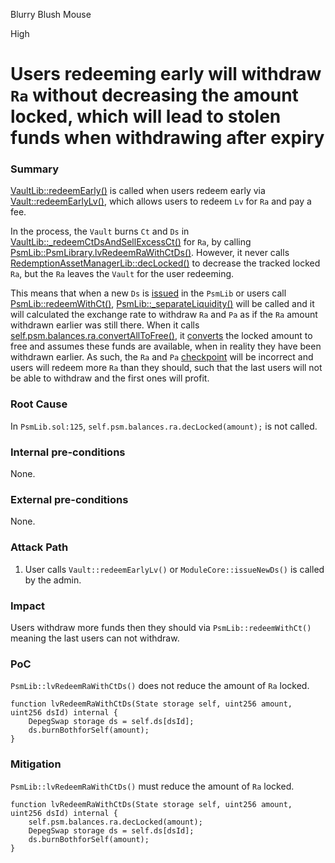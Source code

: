 Blurry Blush Mouse

High

# Users redeeming early will withdraw `Ra` without decreasing the amount locked, which will lead to stolen funds when withdrawing after expiry

### Summary

[VaultLib::redeemEarly()](https://github.com/sherlock-audit/2024-08-cork-protocol/blob/main/Depeg-swap/contracts/libraries/VaultLib.sol#L639) is called when users redeem early via [Vault::redeemEarlyLv()](https://github.com/sherlock-audit/2024-08-cork-protocol/blob/main/Depeg-swap/contracts/core/Vault.sol#L168), which allows users to redeem `Lv` for `Ra` and pay a fee. 

In the process, the `Vault` burns `Ct` and `Ds` in [VaultLib::_redeemCtDsAndSellExcessCt()](https://github.com/sherlock-audit/2024-08-cork-protocol/blob/main/Depeg-swap/contracts/libraries/VaultLib.sol#L318) for `Ra`, by calling [PsmLib::PsmLibrary.lvRedeemRaWithCtDs()](https://github.com/sherlock-audit/2024-08-cork-protocol/blob/main/Depeg-swap/contracts/libraries/VaultLib.sol#L332). However, it never calls [RedemptionAssetManagerLib::decLocked()](https://github.com/sherlock-audit/2024-08-cork-protocol/blob/main/Depeg-swap/contracts/libraries/RedemptionAssetManagerLib.sol#L57) to decrease the tracked locked `Ra`, but the `Ra` leaves the `Vault` for the user redeeming.

This means that when a new `Ds` is [issued](https://github.com/sherlock-audit/2024-08-cork-protocol/blob/main/Depeg-swap/contracts/libraries/PsmLib.sol#L43) in the `PsmLib` or users call [PsmLib::redeemWithCt()](https://github.com/sherlock-audit/2024-08-cork-protocol/blob/main/Depeg-swap/contracts/libraries/PsmLib.sol#L448), [PsmLib::_separateLiquidity()](https://github.com/sherlock-audit/2024-08-cork-protocol/blob/main/Depeg-swap/contracts/libraries/PsmLib.sol#L65) will be called and it will calculated the exchange rate to withdraw `Ra` and `Pa` as if the `Ra` amount withdrawn earlier was still there. When it calls [self.psm.balances.ra.convertAllToFree()](https://github.com/sherlock-audit/2024-08-cork-protocol/blob/main/Depeg-swap/contracts/libraries/PsmLib.sol#L73), it [converts](https://github.com/sherlock-audit/2024-08-cork-protocol/blob/main/Depeg-swap/contracts/libraries/RedemptionAssetManagerLib.sol#L42) the locked amount to free and assumes these funds are available, when in reality they have been withdrawn earlier. As such, the `Ra` and `Pa` [checkpoint](https://github.com/sherlock-audit/2024-08-cork-protocol/blob/main/Depeg-swap/contracts/libraries/PsmLib.sol#L76) will be incorrect and users will redeem more `Ra` than they should, such that the last users will not be able to withdraw and the first ones will profit.

### Root Cause

In `PsmLib.sol:125`, `self.psm.balances.ra.decLocked(amount);` is not called.

### Internal pre-conditions

None.

### External pre-conditions

None.

### Attack Path

1. User calls `Vault::redeemEarlyLv()` or `ModuleCore::issueNewDs()` is called by the admin.

### Impact

Users withdraw more funds then they should via `PsmLib::redeemWithCt()` meaning the last users can not withdraw.

### PoC

`PsmLib::lvRedeemRaWithCtDs()` does not reduce the amount of `Ra` locked.
```solidity
function lvRedeemRaWithCtDs(State storage self, uint256 amount, uint256 dsId) internal {
    DepegSwap storage ds = self.ds[dsId];
    ds.burnBothforSelf(amount);
}
```

### Mitigation

`PsmLib::lvRedeemRaWithCtDs()` must reduce the amount of `Ra` locked.
```solidity
function lvRedeemRaWithCtDs(State storage self, uint256 amount, uint256 dsId) internal {
    self.psm.balances.ra.decLocked(amount);
    DepegSwap storage ds = self.ds[dsId];
    ds.burnBothforSelf(amount);
}
```